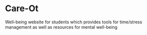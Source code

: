 # Care-Ot
Well-being website for students which provides tools for time/stress management as well as resources for mental well-being  
